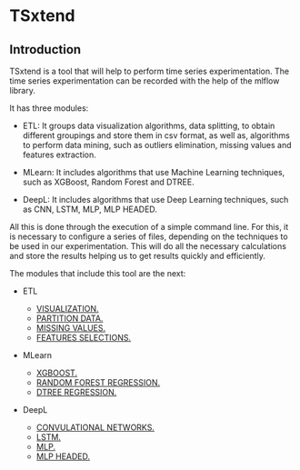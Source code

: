 # TSxtend
## Introduction

TSxtend is a tool that will help to perform time series experimentation. The time series experimentation can be recorded with the help of the mlflow library.

It has three modules:

- ETL: It groups data visualization algorithms, data splitting, to obtain different groupings and store them in csv format, as well as, algorithms to perform data mining, such as outliers elimination, missing values and features extraction.

- MLearn: It includes algorithms that use Machine Learning techniques, such as XGBoost, Random Forest and DTREE.

- DeepL: It includes algorithms that use Deep Learning techniques, such as CNN, LSTM, MLP, MLP HEADED. 

All this is done through the execution of a simple command line. For this, it is necessary to configure a series of files, depending on the techniques to be used in our experimentation. This will do all the necessary calculations and store the results helping us to get results quickly and efficiently. 

The modules that include this tool are the next:

- ETL
    
    - [VISUALIZATION.](docs/visualization.md)
    - [PARTITION DATA.](docs/partition-data.md)
    - [MISSING VALUES.](docs/partition-data.md)
    - [FEATURES SELECTIONS.](docs/partition-data.md)

- MLearn

  - [XGBOOST.](docs/xgb.md)
  - [RANDOM FOREST REGRESSION.](docs/partition-data.md)
  - [DTREE REGRESSION.](docs/partition-data.md)

- DeepL

    - [CONVULATIONAL NETWORKS.](docs/xgb.md) 
    - [LSTM.](docs/xgb.md) 
    - [MLP.](docs/xgb.md) 
    - [MLP HEADED.](docs/xgb.md) 


